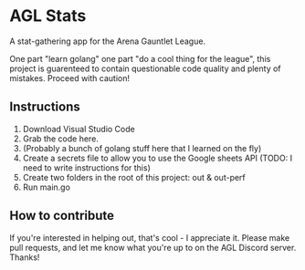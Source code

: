 # AGL Stats

A stat-gathering app for the Arena Gauntlet League.  

One part "learn golang" one part "do a cool thing for the league", this project is guarenteed to contain questionable code quality and plenty of mistakes.  Proceed with caution!

## Instructions

1. Download Visual Studio Code
2. Grab the code here.
3. (Probably a bunch of golang stuff here that I learned on the fly)
4. Create a secrets file to allow you to use the Google sheets API (TODO: I need to write instructions for this)
5. Create two folders in the root of this project: out & out-perf
6. Run main.go

## How to contribute

If you're interested in helping out, that's cool - I appreciate it.  Please make pull requests, and let me know what you're up to on the AGL Discord server.  Thanks!
